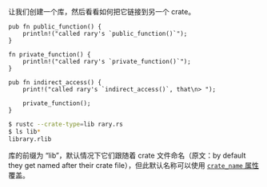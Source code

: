 让我们创建一个库，然后看看如何把它链接到另一个 crate。

```rust,editable
pub fn public_function() {
    println!("called rary's `public_function()`");
}

fn private_function() {
    println!("called rary's `private_function()`");
}

pub fn indirect_access() {
    print!("called rary's `indirect_access()`, that\n> ");

    private_function();
}
```

```bash
$ rustc --crate-type=lib rary.rs
$ ls lib*
library.rlib
```

库的前缀为 “lib”，默认情况下它们跟随着 crate 文件命名（原文：by default they get named after their
crate file），但此默认名称可以使用 [`crate_name` 属性][crate-name] 覆盖。

[crate-name]: ../attribute/crate.html

